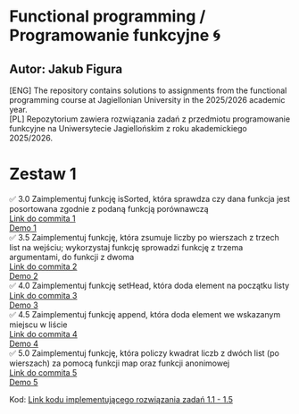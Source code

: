 # Functional programming / Programowanie funkcyjne :cyclone:
## Autor: Jakub Figura
[ENG] The repository contains solutions to assignments from the functional programming course at Jagiellonian University in the 2025/2026 academic year. <br/>
[PL] Repozytorium zawiera rozwiązania zadań z przedmiotu programowanie funkcyjne na Uniwersytecie Jagiellońskim z roku akademickiego 2025/2026.
<br/>

# Zestaw 1

✅ 3.0 Zaimplementuj funkcję isSorted, która sprawdza czy dana funkcja jest posortowana zgodnie z podaną funkcją porównawczą
<br/>
[Link do commita 1]((https://github.com/jakubfigura/functional_programming/blob/main/lab1/solutions/src/main/scala/SimpleApp.scala))
<br/>
[Demo 1](lab1/demos/zad1_demo.mov)
<br/>
✅ 3.5 Zaimplementuj funkcję, która zsumuje liczby po wierszach z trzech list na wejściu; wykorzystaj funkcję sprowadzi funkcję z trzema argumentami, do funkcji z dwoma
<br/>
[Link do commita 2]((https://github.com/jakubfigura/functional_programming/blob/main/lab1/solutions/src/main/scala/SimpleApp.scala))
<br/>
[Demo 2](https://github.com/jakubfigura/functional_programming/blob/main/lab1/demos/zad2_demo.mov)
<br/>
✅ 4.0 Zaimplementuj funkcję setHead, która doda element na początku listy
<br/>
[Link do commita 3]((https://github.com/jakubfigura/functional_programming/blob/main/lab1/solutions/src/main/scala/SimpleApp.scala))
<br/>
[Demo 3](https://github.com/jakubfigura/functional_programming/blob/main/lab1/demos/zad3_demo.mov)
<br/>
✅ 4.5 Zaimplementuj funkcję append, która doda element we wskazanym miejscu w liście
<br/>
[Link do commita 4]((https://github.com/jakubfigura/functional_programming/blob/main/lab1/solutions/src/main/scala/SimpleApp.scala))
<br/>
[Demo 4](https://github.com/jakubfigura/functional_programming/blob/main/lab1/demos/zad_4_demo.mov)
<br/>
✅ 5.0 Zaimplementuj funkcję, która policzy kwadrat liczb z dwóch list (po wierszach) za pomocą funkcji map oraz funkcji anonimowej
<br/>
[Link do commita 5]((https://github.com/jakubfigura/functional_programming/blob/main/lab1/solutions/src/main/scala/SimpleApp.scala))
<br/>
[Demo 5](https://github.com/jakubfigura/functional_programming/blob/main/lab1/demos/zad5_demo.mov)
<br/>

Kod: [Link kodu implementującego rozwiązania zadań 1.1 - 1.5](https://github.com/jakubfigura/functional_programming/blob/main/lab1/solutions/src/main/scala/SimpleApp.scala)

